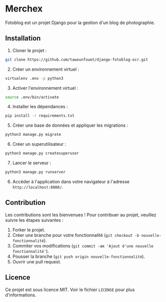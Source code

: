 # Merchex
Fotoblog est un projet Django pour la gestion d'un blog de photographie.

## Installation

1. Cloner le projet :
    
 ```bash
git clone https://github.com/tawounfouet/django-fotoblog-ocr.git

```

2. Créer un environnement virtuel :

```bash
virtualenv .env -p python3
```

3. Activer l'environnement virtuel :

```bash
source .env/bin/activate
```

4. Installer les dépendances :

```bash
pip install -r requirements.txt
```


5. Créer une base de données et appliquer les migrations :

```bash
python3 manage.py migrate
```

6. Créer un superutilisateur :
    
```bash
python3 manage.py createsuperuser
```


7. Lancer le serveur :

```bash
python3 manage.py runserver
```

6. Accéder à l'application dans votre navigateur à l'adresse `http://localhost:8000/`.

## Contribution

Les contributions sont les bienvenues ! Pour contribuer au projet, veuillez suivre les étapes suivantes :

1. Forker le projet.
2. Créer une branche pour votre fonctionnalité (`git checkout -b nouvelle-fonctionnalité`).
3. Commiter vos modifications (`git commit -am 'Ajout d'une nouvelle fonctionnalité'`).
4. Pousser la branche (`git push origin nouvelle-fonctionnalité`).
5. Ouvrir une pull request.

## Licence

Ce projet est sous licence MIT. Voir le fichier `LICENSE` pour plus d'informations.